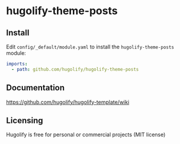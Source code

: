 # hugolify-theme-posts

## Install

Edit `config/_default/module.yaml` to install the `hugolify-theme-posts` module:

```yml
imports:
  - path: github.com/hugolify/hugolify-theme-posts
```

## Documentation

https://github.com/hugolify/hugolify-template/wiki

## Licensing

Hugolify is free for personal or commercial projects (MIT license)
